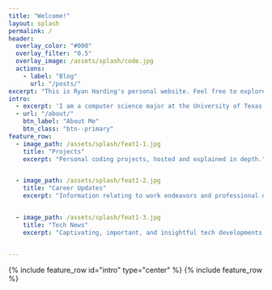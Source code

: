 ```yaml
---
title: "Welcome!"
layout: splash
permalink: /
header:
  overlay_color: "#000"
  overlay_filter: "0.5"
  overlay_image: /assets/splash/code.jpg
  actions:
    - label: "Blog"
      url: "/posts/"
excerpt: "This is Ryan Harding's personal website. Feel free to explore. Thank you for stopping by!"
intro: 
  - excerpt: 'I am a computer science major at the University of Texas in Austin. I hope to use computers to make the world a better place. Click below to learn more about me.'
  - url: "/about/"
    btn_label: "About Me"
    btn_class: "btn--primary"
feature_row:
  - image_path: /assets/splash/feat1-1.jpg
    title: "Projects"
    excerpt: "Personal coding projects, hosted and explained in depth."


  - image_path: /assets/splash/feat1-2.jpg
    title: "Career Updates"
    excerpt: "Information relating to work endeavors and professional developments."


  - image_path: /assets/splash/feat1-3.jpg
    title: "Tech News"
    excerpt: "Captivating, important, and insightful tech developments. All right here."


---
```


{% include feature_row id="intro" type="center" %}
{% include feature_row %}